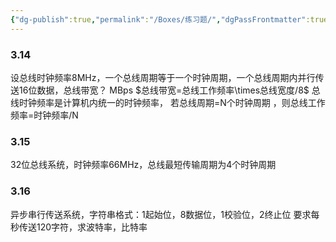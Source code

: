 ```yaml
---
{"dg-publish":true,"permalink":"/Boxes/练习题/","dgPassFrontmatter":true,"created":"2025-05-17T21:05:08.583+08:00","updated":"2025-05-17T21:13:10.744+08:00"}
---
```


### 3.14
设总线时钟频率8MHz，一个总线周期等于一个时钟周期，一个总线周期内并行传送16位数据，总线带宽？
MBps
$总线带宽=总线工作频率\times总线宽度/8$
总线时钟频率是计算机内统一的时钟频率，
若总线周期=N个时钟周期 ，则总线工作频率=时钟频率/N
### 3.15
32位总线系统，时钟频率66MHz，总线最短传输周期为4个时钟周期
### 3.16
异步串行传送系统，字符串格式：1起始位，8数据位，1校验位，2终止位
要求每秒传送120字符，求波特率，比特率